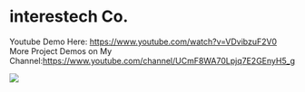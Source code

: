# interestech Co.

Youtube Demo Here: https://www.youtube.com/watch?v=VDvibzuF2V0
More Project Demos on My Channel:https://www.youtube.com/channel/UCmF8WA70Lpjq7E2GEnyH5_g


![](Images/interestechdemo.png)
